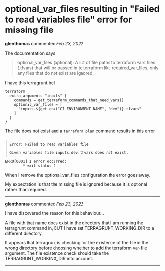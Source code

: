 # optional_var_files resulting in "Failed to read variables file" error for missing file

**glenthomas** commented *Feb 23, 2022*

The documentation says

> optional_var_files (optional): A list of file paths to terraform vars files (.tfvars) that will be passed in to terraform like required_var_files, only any files that do not exist are ignored.

I have this terragrunt.hcl:

```hcl
terraform {
  extra_arguments "inputs" {
    commands = get_terraform_commands_that_need_vars()
    optional_var_files = [
      "inputs.${get_env("CI_ENVIRONMENT_NAME", "dev")}.tfvars"
    ]
  }
}
```


The file does not exist and a `terraform plan` command results in this error

```
╷
│ Error: Failed to read variables file
│ 
│ Given variables file inputs.dev.tfvars does not exist.
╵
ERRO[0001] 1 error occurred:
        * exit status 1
```

When I remove the optional_var_files configuration the error goes away.

My expectation is that the missing file is ignored because it is optional rather than required.
<br />
***


**glenthomas** commented *Feb 23, 2022*

I have discovered the reason for this behaviour...

A file with that name does exist in the directory that I am running the terragrunt command in, BUT I have set TERRAGRUNT_WORKING_DIR to a different directory.

It appears that terragrunt is checking for the existence of the file in the wrong directory before choosing whether to add the terraform var-file argument. The file existence check should take the TERRAGRUNT_WORKING_DIR into account.
***

